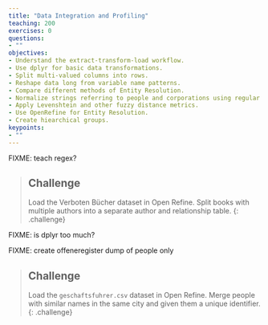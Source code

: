 ```yaml
---
title: "Data Integration and Profiling"
teaching: 200
exercises: 0
questions:
- ""
objectives:
- Understand the extract-transform-load workflow.
- Use dplyr for basic data transformations.
- Split multi-valued columns into rows.
- Reshape data long from variable name patterns.
- Compare different methods of Entity Resolution.
- Normalize strings referring to people and corporations using regular expressions.
- Apply Levenshtein and other fuzzy distance metrics.
- Use OpenRefine for Entity Resolution.
- Create hiearchical groups.
keypoints:
- ""
---
```


FIXME: teach regex?

> ## Challenge
> Load the Verboten Bücher dataset in Open Refine. Split books with multiple authors into a separate author and relationship table. 
{: .challenge}


FIXME: is dplyr too much?

FIXME: create offeneregister dump of people only

> ## Challenge
> Load the `geschaftsfuhrer.csv` dataset in Open Refine. Merge people with similar names in the same city and given them a unique identifier. 
{: .challenge}

